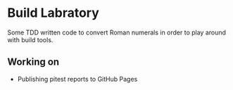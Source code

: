 # Build Labratory

Some TDD written code to convert Roman numerals in order to play around with build tools.


## Working on

 - Publishing pitest reports to GitHub Pages